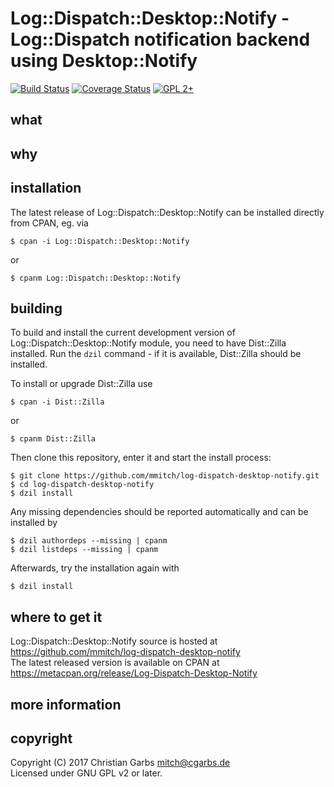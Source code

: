 Log::Dispatch::Desktop::Notify - Log::Dispatch notification backend using Desktop::Notify
=========================================================================================

[![Build Status](https://travis-ci.org/mmitch/log-dispatch-desktop-notify.svg?branch=master)](https://travis-ci.org/mmitch/log-dispatch-desktop-notify)
[![Coverage Status](https://codecov.io/github/mmitch/log-dispatch-desktop-notify/coverage.svg?branch=master)](https://codecov.io/github/mmitch/log-dispatch-desktop-notify?branch=master)
[![GPL 2+](https://img.shields.io/badge/license-GPL%202%2B-blue.svg)](http://www.gnu.org/licenses/gpl-2.0-standalone.html)


what
----



why
---



installation
------------

The latest release of Log::Dispatch::Desktop::Notify can be installed directly from CPAN,
eg. via

    $ cpan -i Log::Dispatch::Desktop::Notify

or

    $ cpanm Log::Dispatch::Desktop::Notify


building
--------

To build and install the current development version of Log::Dispatch::Desktop::Notify
module, you need to have Dist::Zilla installed.  Run the ``dzil``
command - if it is available, Dist::Zilla should be installed.

To install or upgrade Dist::Zilla use

    $ cpan -i Dist::Zilla

or

    $ cpanm Dist::Zilla

Then clone this repository, enter it and start the install process:

    $ git clone https://github.com/mmitch/log-dispatch-desktop-notify.git
    $ cd log-dispatch-desktop-notify
    $ dzil install

Any missing dependencies should be reported automatically and can be
installed by

    $ dzil authordeps --missing | cpanm
    $ dzil listdeps --missing | cpanm

Afterwards, try the installation again with

    $ dzil install


where to get it
---------------

Log::Dispatch::Desktop::Notify source is hosted at https://github.com/mmitch/log-dispatch-desktop-notify  
The latest released version is available on CPAN at
https://metacpan.org/release/Log-Dispatch-Desktop-Notify


more information
----------------

copyright
---------

Copyright (C) 2017  Christian Garbs <mitch@cgarbs.de>  
Licensed under GNU GPL v2 or later.
